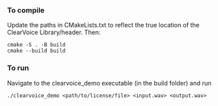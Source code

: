 ### To compile
Update the paths in CMakeLists.txt to reflect the true location of the ClearVoice Library/header. Then:
```
cmake -S . -B build
cmake --build build 
```

### To run
Navigate to the clearvoice_demo executable (in the build folder) and run 
```
./clearvoice_demo <path/to/license/file> <input.wav> <output.wav>
```